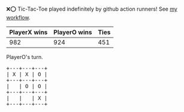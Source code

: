:x::o: Tic-Tac-Toe played indefinitely by github action runners! See [my workflow](.github/workflows/play.yaml).

|PlayerX wins|PlayerO wins|Ties|
|-|-|-|
|982|924|451|

PlayerO's turn.

<pre>
+---+---+---+
| X | X | O |
+---+---+---+
|   | O | O |
+---+---+---+
|   |   | X |
+---+---+---+
</pre>